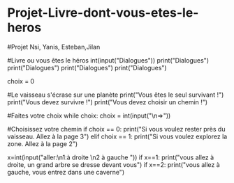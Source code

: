 # Projet-Livre-dont-vous-etes-le-heros
#Projet Nsi, Yanis, Esteban,Jilan

#Livre ou vous êtes le héros
int(input("Dialogues"))
print("Dialogues")
print("Dialogues")
print("Dialogues")
print("Dialogues")

choix = 0 

#Le vaisseau s'écrase sur une planète
print("Vous êtes le seul survivant !")
print("Vous devez survivre !")
print("Vous devez choisir un chemin !")

#Faites votre choix
while choix:
    choix = int(input("\n=>"))
 
#Choisissez votre chemin
if choix == 0:
    print("Si vous voulez rester près du vaisseau. Allez à la page 3")
elif choix == 1:
    print("Si vous voulez explorez la zone. Allez à la page 2")
    
x=int(input("aller:\n1:à droite \n2 à gauche "))
if x==1:
    print("vous allez à droite, un grand arbre se dresse devant vous")
if x==2:
    print("vous allez à gauche, vous entrez dans une caverne")
